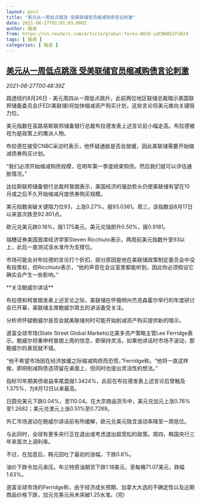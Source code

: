 ```yaml
---
layout: post
title: "美元从一周低点跳涨 受美联储官员缩减购债言论刺激"
date: 2021-08-27T01:01:03.000Z
author: 路透
from: https://cn.reuters.com/article/global-forex-0826-idCNKBS2FS024
tags: [ 路透 ]
categories: [ 路透 ]
---
```

<!--1630026063000-->
[美元从一周低点跳涨 受美联储官员缩减购债言论刺激](https://cn.reuters.com/article/global-forex-0826-idCNKBS2FS024)
------

<div>
<div><i>2021-08-27T00:48:39Z</i></div><p>路透纽约8月26日 - 美元周四从一周低点跳升，此前两位地区联储总裁暗示美国联邦储备委员会(FED/美联储)将加快缩减资产购买计划，这些言论将美元推向关键阻力位。</p><p>美元指数在圣路易斯联邦储备银行总裁布拉德发表上述言论前小幅走高。布拉德被视为是政策上的鹰派人物。</p><p>布拉德在接受CNBC采访时表示，他怀疑通胀是否会放缓，因此美联储需要开始缩减债券购买计划。</p><p>“我们必须开始缩减购债规模，在明年第一季度结束购债。然后我们就可以评估通胀情况。”</p><p>达拉斯联邦储备银行总裁柯普朗表示，美国经济的强劲势头仍使美联储有望在10月或之后不久开始缩减月度债券购买规模。</p><p>美元指数突破关键阻力位93，上涨0.27%，报93.0361。周三，该指数自8月17日以来首次跌至92.801点。</p><p>欧元兑美元跌0.18%，报1.175美元，美元兑瑞郎升0.50%，报0.9181。</p><p>瑞穗证券美国首席经济学家Steven Ricchiuto表示，两周前美元指数升至93以上，此后一直测试该水准作为支撑位。</p><p>市场可能会对布拉德的言论打个折扣，部分原因是他在美联储政策制定委员会中没有投票权，但Ricchiuto表示，“他的声音在会议室里都能听到，因此你必须假设它确实会产生一些影响。”</p><p>**关注鲍威尔讲话**</p><p>布拉德和柯普朗发表上述言论之际，美联储在怀俄明州杰克森霍尔举行的年度研讨会已开幕，美联储主席鲍威尔周五的讲话备受关注。</p><p>分析师怀疑鲍威尔是否会就美联储何时可能开始削减资产购买提供新的暗示。</p><p>道富全球市场(State Street Global Markets)北美多资产策略主管Lee Ferridge表示，鲍威尔将重申柯普朗上周的信息，即保持灵活，如果他讲话时市场不波动，那鲍威尔的表现就不错。</p><p>“他不希望市场因在经济放缓之际缩减购债而恐慌，”Ferridge称。“他将一直这样做，即把削减购债选项留在桌面上，但同时也提出灵活性的想法。”</p><p>指标10年期美债收益率尾盘报1.3424%，此前在布拉德发表上述言论后曾触及1.375%，为8月12日以来最高。</p><p>日圆兑美元下跌0.04%，至110.04。在大宗商品货币中，美元兑加元上涨0.76%至1.2682；美元兑澳元上涨0.51%至0.7289。</p><p>外汇市场波动在鲍威尔讲话前有所缓解，欧元兑美元隐含波动率降至一周低位。</p><p>与此同时，全球有更多央行正在退出或考虑退出超宽松的政策。周四，韩国央行三年来首次上调利率。</p><p>不过，在加息后，韩元回吐了最初的涨幅，下跌0.6%。</p><p>油价下跌令加元承压。布兰特原油期货下跌1.18美元，至每桶71.07美元，跌幅1.63%。</p><p>道富全球市场的Ferridge称，由于经济成长预期、加拿大大选的不确定性以及近期商品价格下跌，加元兑美元尚未突破1.25水准。(完)</p>
</div>
